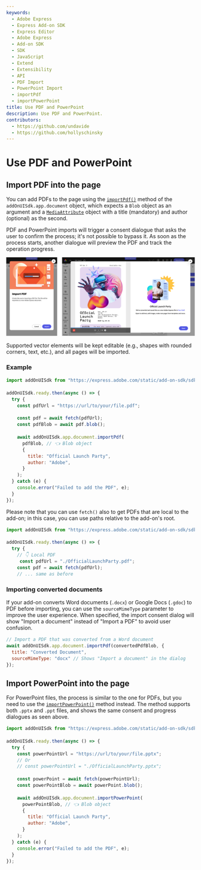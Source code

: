 ```yaml
---
keywords:
  - Adobe Express
  - Express Add-on SDK
  - Express Editor
  - Adobe Express
  - Add-on SDK
  - SDK
  - JavaScript
  - Extend
  - Extensibility
  - API
  - PDF Import
  - PowerPoint Import
  - importPdf
  - importPowerPoint
title: Use PDF and PowerPoint
description: Use PDF and PowerPoint.
contributors:
  - https://github.com/undavide
  - https://github.com/hollyschinsky
---
```


# Use PDF and PowerPoint

## Import PDF into the page

You can add PDFs to the page using the [`importPdf()`](../../../references/addonsdk/app-document.md#importpdf) method of the `addOnUISdk.app.document` object, which expects a `Blob` object as an argument and a [`MediaAttribute`](../../../references/addonsdk/app-document.md#mediaattributes) object with a title (mandatory) and author (optional) as the second.

PDF and PowerPoint imports will trigger a consent dialogue that asks the user to confirm the process; it's not possible to bypass it. As soon as the process starts, another dialogue will preview the PDF and track the operation progress.

![PDF Import dialogue](./images/pdf_import.png)

Supported vector elements will be kept editable (e.g., shapes with rounded corners, text, etc.), and all pages will be imported.

### Example

```js
import addOnUISdk from "https://express.adobe.com/static/add-on-sdk/sdk.js";

addOnUISdk.ready.then(async () => {
  try {
    const pdfUrl = "https://url/to/your/file.pdf";

    const pdf = await fetch(pdfUrl);
    const pdfBlob = await pdf.blob();

    await addOnUISdk.app.document.importPdf(
      pdfBlob, // 👈 Blob object
      {
        title: "Official Launch Party",
        author: "Adobe",
      }
    );
  } catch (e) {
    console.error("Failed to add the PDF", e);
  }
});
```

Please note that you can use `fetch()` also to get PDFs that are local to the add-on; in this case, you can use paths relative to the add-on's root.

```js
import addOnUISdk from "https://express.adobe.com/static/add-on-sdk/sdk.js";

addOnUISdk.ready.then(async () => {
  try {
    // 👇 Local PDF
     const pdfUrl = "./OfficialLaunchParty.pdf";
    const pdf = await fetch(pdfUrl);
    // ... same as before
```

### Importing converted documents

If your add-on converts Word documents (`.docx`) or Google Docs (`.gdoc`) to PDF before importing, you can use the `sourceMimeType` parameter to improve the user experience. When specified, the import consent dialog will show "Import a document" instead of "Import a PDF" to avoid user confusion.

```js
// Import a PDF that was converted from a Word document
await addOnUISdk.app.document.importPdf(convertedPdfBlob, {
  title: "Converted Document",
  sourceMimeType: "docx" // Shows "Import a document" in the dialog
});
```

## Import PowerPoint into the page

For PowerPoint files, the process is similar to the one for PDFs, but you need to use the [`importPowerPoint()`](../../../references/addonsdk/app-document.md#importpresentation) method instead. The method supports both `.pptx` and `.ppt` files, and shows the same consent and progress dialogues as seen above.

```js
import addOnUISdk from "https://express.adobe.com/static/add-on-sdk/sdk.js";

addOnUISdk.ready.then(async () => {
  try {
    const powerPointUrl = "https://url/to/your/file.pptx";
    // Or
    // const powerPointUrl = "./OfficialLaunchParty.pptx";

    const powerPoint = await fetch(powerPointUrl);
    const powerPointBlob = await powerPoint.blob();

    await addOnUISdk.app.document.importPowerPoint(
      powerPointBlob, // 👈 Blob object
      {
        title: "Official Launch Party",
        author: "Adobe",
      }
    );
  } catch (e) {
    console.error("Failed to add the PDF", e);
  }
});
```
